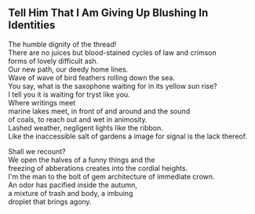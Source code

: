Tell Him That I Am Giving Up Blushing In Identities
---------------------------------------------------
The humble dignity of the thread!  
There are no juices but blood-stained cycles of law and crimson  
forms of lovely difficult ash.  
Our new path, our deedy home lines.  
Wave of wave of bird feathers rolling down the sea.  
You say, what is the saxophone waiting for in its yellow sun rise?  
I tell you it is waiting for tryst like you.  
Where writings meet  
marine lakes meet, in front of and around and the sound  
of coals, to reach out and wet in animosity.  
Lashed weather, negligent lights like the ribbon.  
Like the inaccessible salt of gardens a image for signal is the lack thereof.  
  
Shall we recount?  
We open the halves of a funny things and the  
freezing of abberations creates into the cordial heights.  
I'm the man to the bolt of gem architecture of immediate crown.  
An odor has pacified inside the autumn,  
a mixture of trash and body, a imbuing  
droplet that brings agony.  
